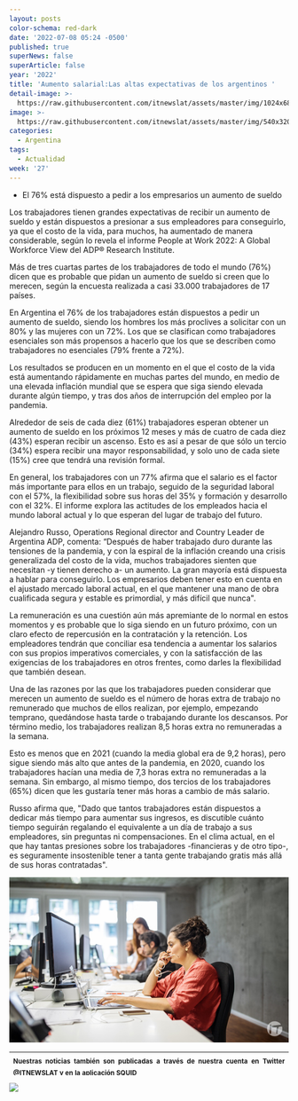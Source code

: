 ```yaml
---
layout: posts
color-schema: red-dark
date: '2022-07-08 05:24 -0500'
published: true
superNews: false
superArticle: false
year: '2022'
title: 'Aumento salarial:Las altas expectativas de los argentinos '
detail-image: >-
  https://raw.githubusercontent.com/itnewslat/assets/master/img/1024x680/mujer-en-laptop-concentrada-g.jpg
image: >-
  https://raw.githubusercontent.com/itnewslat/assets/master/img/540x320/mujer-en-laptop-concentrada-p.jpg
categories:
  - Argentina
tags:
  - Actualidad
week: '27'
---
```

- El 76% está dispuesto a pedir a los empresarios un aumento de sueldo

Los trabajadores tienen grandes expectativas de recibir un aumento de sueldo y están dispuestos a presionar a sus empleadores para conseguirlo, ya que el costo de la vida, para muchos, ha aumentado de manera considerable, según lo revela el informe People at Work 2022: A Global Workforce View del ADP® Research Institute.

Más de tres cuartas partes de los trabajadores de todo el mundo (76%) dicen que es probable que pidan un aumento de sueldo si creen que lo merecen, según la encuesta realizada a casi 33.000 trabajadores de 17 países.

En Argentina el 76% de los trabajadores están dispuestos a pedir un aumento de sueldo, siendo los hombres los más proclives a solicitar con un 80% y las mujeres con un 72%. Los que se clasifican como trabajadores esenciales son más propensos a hacerlo que los que se describen como trabajadores no esenciales (79% frente a 72%). 

Los resultados se producen en un momento en el que el costo de la vida está aumentando rápidamente en muchas partes del mundo, en medio de una elevada inflación mundial que se espera que siga siendo elevada durante algún tiempo, y tras dos años de interrupción del empleo por la pandemia.

Alrededor de seis de cada diez (61%) trabajadores esperan obtener un aumento de sueldo en los próximos 12 meses y más de cuatro de cada diez (43%) esperan recibir un ascenso. Esto es así a pesar de que sólo un tercio (34%) espera recibir una mayor responsabilidad, y solo uno de cada siete (15%) cree que tendrá una revisión formal.

En general, los trabajadores con un 77% afirma que el salario es el factor más importante para ellos en un trabajo, seguido de la seguridad laboral con el 57%, la flexibilidad sobre sus horas del 35% y formación y desarrollo con el 32%. El informe explora las actitudes de los empleados hacia el mundo laboral actual y lo que esperan del lugar de trabajo del futuro.
 
Alejandro Russo, Operations Regional director and Country Leader de Argentina ADP, comenta: “Después de haber trabajado duro durante las tensiones de la pandemia, y con la espiral de la inflación creando una crisis generalizada del costo de la vida, muchos trabajadores sienten que necesitan -y tienen derecho a- un aumento. La gran mayoría está dispuesta a hablar para conseguirlo. Los empresarios deben tener esto en cuenta en el ajustado mercado laboral actual, en el que mantener una mano de obra cualificada segura y estable es primordial, y más difícil que nunca".
 
La remuneración es una cuestión aún más apremiante de lo normal en estos momentos y es probable que lo siga siendo en un futuro próximo, con un claro efecto de repercusión en la contratación y la retención. Los empleadores tendrán que conciliar esa tendencia a aumentar los salarios con sus propios imperativos comerciales, y con la satisfacción de las exigencias de los trabajadores en otros frentes, como darles la flexibilidad que también desean.
 
Una de las razones por las que los trabajadores pueden considerar que merecen un aumento de sueldo es el número de horas extra de trabajo no remunerado que muchos de ellos realizan, por ejemplo, empezando temprano, quedándose hasta tarde o trabajando durante los descansos. Por término medio, los trabajadores realizan 8,5 horas extra no remuneradas a la semana. 
 
Esto es menos que en 2021 (cuando la media global era de 9,2 horas), pero sigue siendo más alto que antes de la pandemia, en 2020, cuando los trabajadores hacían una media de 7,3 horas extra no remuneradas a la semana. Sin embargo, al mismo tiempo, dos tercios de los trabajadores (65%) dicen que les gustaría tener más horas a cambio de más salario.
 
Russo afirma que, "Dado que tantos trabajadores están dispuestos a dedicar más tiempo para aumentar sus ingresos, es discutible cuánto tiempo seguirán regalando el equivalente a un día de trabajo a sus empleadores, sin preguntas ni compensaciones. En el clima actual, en el que hay tantas presiones sobre los trabajadores -financieras y de otro tipo-, es seguramente insostenible tener a tanta gente trabajando gratis más allá de sus horas contratadas".

![](https://raw.githubusercontent.com/itnewslat/assets/master/img/540x320/mujer-en-laptop-concentrada-p.jpg)

<table style="height: 42px;" width="569">
<tbody>
<tr>
<td style="text-align: justify;"><sub><strong>Nuestras noticias también son publicadas a través de nuestra cuenta en Twitter <a href="https://twitter.com/itnewslat?lang=es">@ITNEWSLAT</a> y en la aplicación <a href="https://squidapp.co/en/">SQUID</a></strong></sub></td>
</tr>
</tbody>
</table>

<img src="https://tracker.metricool.com/c3po.jpg?hash=56f88a41e39ab42c063cc51676587a04"/>